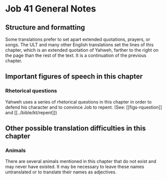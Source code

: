 # Job 41 General Notes
## Structure and formatting

Some translations prefer to set apart extended quotations, prayers, or songs. The ULT and many other English translations set the lines of this chapter, which is an extended quotation of Yahweh, farther to the right on the page than the rest of the text. It is a continuation of the previous chapter.

## Important figures of speech in this chapter

### Rhetorical questions
Yahweh uses a series of rhetorical questions in this chapter in order to defend his character and to convince Job to repent. (See: [[figs-rquestion]] and [[../bible/kt/repent]])

## Other possible translation difficulties in this chapter

### Animals

There are several animals mentioned in this chapter that do not exist and may never have existed. It may be necessary to leave these names untranslated or to translate their names as adjectives.